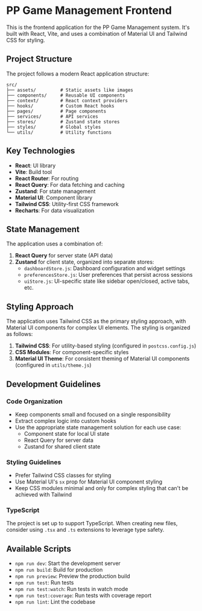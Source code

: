 # PP Game Management Frontend

This is the frontend application for the PP Game Management system. It's built with React, Vite, and uses a combination of Material UI and Tailwind CSS for styling.

## Project Structure

The project follows a modern React application structure:

```plaintext
src/
├── assets/         # Static assets like images
├── components/     # Reusable UI components
├── context/        # React context providers
├── hooks/          # Custom React hooks
├── pages/          # Page components
├── services/       # API services
├── stores/         # Zustand state stores
├── styles/         # Global styles
└── utils/          # Utility functions
```

## Key Technologies

- **React**: UI library
- **Vite**: Build tool
- **React Router**: For routing
- **React Query**: For data fetching and caching
- **Zustand**: For state management
- **Material UI**: Component library
- **Tailwind CSS**: Utility-first CSS framework
- **Recharts**: For data visualization

## State Management

The application uses a combination of:

1. **React Query** for server state (API data)
2. **Zustand** for client state, organized into separate stores:
   - `dashboardStore.js`: Dashboard configuration and widget settings
   - `preferencesStore.js`: User preferences that persist across sessions
   - `uiStore.js`: UI-specific state like sidebar open/closed, active tabs, etc.

## Styling Approach

The application uses Tailwind CSS as the primary styling approach, with Material UI components for complex UI elements. The styling is organized as follows:

1. **Tailwind CSS**: For utility-based styling (configured in `postcss.config.js`)
2. **CSS Modules**: For component-specific styles
3. **Material UI Theme**: For consistent theming of Material UI components (configured in `utils/theme.js`)

## Development Guidelines

### Code Organization

- Keep components small and focused on a single responsibility
- Extract complex logic into custom hooks
- Use the appropriate state management solution for each use case:
  - Component state for local UI state
  - React Query for server data
  - Zustand for shared client state

### Styling Guidelines

- Prefer Tailwind CSS classes for styling
- Use Material UI's `sx` prop for Material UI component styling
- Keep CSS modules minimal and only for complex styling that can't be achieved with Tailwind

### TypeScript

The project is set up to support TypeScript. When creating new files, consider using `.tsx` and `.ts` extensions to leverage type safety.

## Available Scripts

- `npm run dev`: Start the development server
- `npm run build`: Build for production
- `npm run preview`: Preview the production build
- `npm run test`: Run tests
- `npm run test:watch`: Run tests in watch mode
- `npm run test:coverage`: Run tests with coverage report
- `npm run lint`: Lint the codebase

